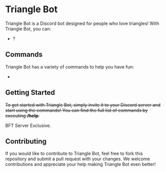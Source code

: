 # Triangle Bot

Triangle Bot is a Discord bot designed for people who love triangles! With Triangle Bot, you can:

- ?

## Commands

Triangle Bot has a variety of commands to help you have fun:

- 

## Getting Started

~~To get started with Triangle Bot, simply invite it to your Discord server and start using the commands! You can find the full list of commands by executing **/help**.~~

BFT Server Exclusive.

## Contributing

If you would like to contribute to Triangle Bot, feel free to fork this repository and submit a pull request with your changes. We welcome contributions and appreciate your help making Triangle Bot even better!
